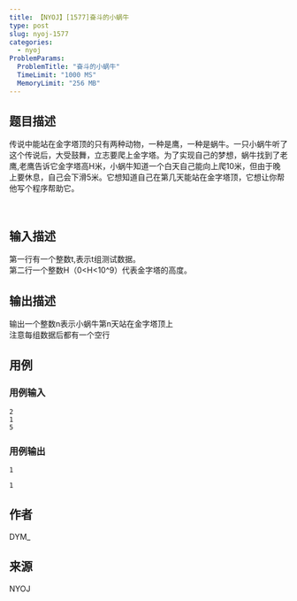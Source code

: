 ```yaml
---
title: 【NYOJ】[1577]奋斗的小蜗牛
type: post
slug: nyoj-1577
categories:
  - nyoj
ProblemParams:
  ProblemTitle: "奋斗的小蜗牛"
  TimeLimit: "1000 MS"
  MemoryLimit: "256 MB"
---
```


## 题目描述

<p>传说中能站在金字塔顶的只有两种动物，一种是鹰，一种是蜗牛。一只小蜗牛听了这个传说后，大受鼓舞，立志要爬上金字塔。为了实现自己的梦想，蜗牛找到了老鹰,老鹰告诉它金字塔高H米，小蜗牛知道一个白天自己能向上爬10米，但由于晚上要休息，自己会下滑5米。它想知道自己在第几天能站在金字塔顶，它想让你帮他写个程序帮助它。&nbsp;&nbsp;<br></p><p><br></p>

## 输入描述

第一行有一个整数t,表示t组测试数据。  
第二行一个整数H（0<H<10^9）代表金字塔的高度。

## 输出描述

输出一个整数n表示小蜗牛第n天站在金字塔顶上  
注意每组数据后都有一个空行

## 用例

### 用例输入

```
2
1
5
```  

### 用例输出

```
1

1

```

## 作者

DYM\_

## 来源

NYOJ
